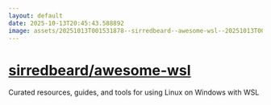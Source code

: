 ```yaml
---
layout: default
date: 2025-10-13T20:45:43.588892
image: assets/20251013T001531878--sirredbeard--awesome-wsl--20251013T002125709--cropped.png
---
```


# [sirredbeard/awesome-wsl](https://github.com/sirredbeard/awesome-wsl)

Curated resources, guides, and tools for using Linux on Windows with WSL
